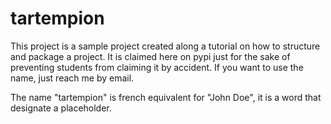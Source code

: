 # tartempion

This project is a sample project created along a tutorial on how to
structure and package a project. It is claimed here on pypi just for the
sake of preventing students from claiming it by accident. If you want to
use the name, just reach me by email.

The name "tartempion" is french equivalent for "John Doe", it is a word
that designate a placeholder.
